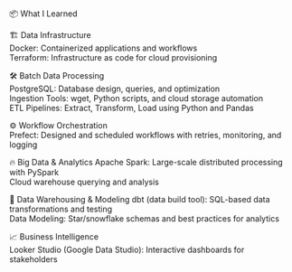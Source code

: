 📦 What I Learned

🏗 Data Infrastructure\
Docker: Containerized applications and workflows\
Terraform: Infrastructure as code for cloud provisioning

🛠 Batch Data Processing\
PostgreSQL: Database design, queries, and optimization\
Ingestion Tools: wget, Python scripts, and cloud storage automation\
ETL Pipelines: Extract, Transform, Load using Python and Pandas

⚙ Workflow Orchestration\
Prefect: Designed and scheduled workflows with retries, monitoring, and logging

🔥 Big Data & Analytics
Apache Spark: Large-scale distributed processing with PySpark\
Cloud warehouse querying and analysis

🧱 Data Warehousing & Modeling
dbt (data build tool): SQL-based data transformations and testing\
Data Modeling: Star/snowflake schemas and best practices for analytics

📈 Business Intelligence\
Looker Studio (Google Data Studio): Interactive dashboards for stakeholders
